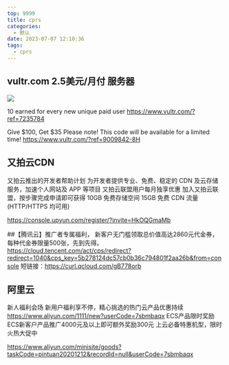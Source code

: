 ```yaml
---
top: 9999
title: cprs
categories:
  - 默认
date: 2023-07-07 12:10:36
tags:
  - cprs
---
```



## vultr.com 2.5美元/月付 服务器
<img src="{% asset_path vultr.png  This is an example image %}">

<!-- more -->

10 earned for every new unique paid user
https://www.vultr.com/?ref=7235784

Give $100, Get $35
Please note! This code will be available for a limited time!
https://www.vultr.com/?ref=9009842-8H




## 又拍云CDN


又拍云推出的开发者帮助计划
为开发者提供专业、免费、稳定的 CDN 及云存储服务，加速个人网站及 APP 等项目
又拍云联盟用户每月独享优惠
加入又拍云联盟，按步骤完成申请即可获得
10GB
免费存储空间
15GB
免费 CDN 流量(HTTP/HTTPS 均可用)

https://console.upyun.com/register/?invite=HkOQGmaMb




##【腾讯云】推广者专属福利，
新客户无门槛领取总价值高达2860元代金券，每种代金券限量500张，先到先得。
https://cloud.tencent.com/act/cps/redirect?redirect=1040&cps_key=5b278124dc57cb0b36c794801f2aa26b&from=console
短链接：https://curl.qcloud.com/gB778orb


## 阿里云
新人福利会场
新用户福利享不停，精心挑选的热门云产品优惠持续
https://www.aliyun.com/1111/new?userCode=7sbmbaqx
ECS产品限时奖励
ECS新客户产品推广4000元及以上即可额外奖励300元
上云必备特惠机型，限时火热大促中

https://www.aliyun.com/minisite/goods?taskCode=pintuan20201212&recordId=null&userCode=7sbmbaqx


